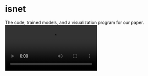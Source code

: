 # isnet
The code, trained models, and a visualization program for our paper.
![Alt Text](https://github.com/JiaWei22/PSInet/blob/main/vis.mp4)
